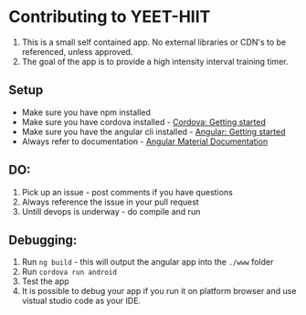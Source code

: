 # Contributing to YEET-HIIT

1. This is a small self contained app. No external libraries or CDN's to be referenced, unless approved.
2. The goal of the app is to provide a high intensity interval training timer.

## Setup

 - Make sure you have npm installed
 - Make sure you have cordova installed - [Cordova: Getting started](https://cordova.apache.org/#getstarted)
 - Make sure you have the angular cli installed - [Angular: Getting started](https://angular.io/start)
 - Always refer to documentation - [Angular Material Documentation](https://material.angular.io/components/categories)

## DO:
1. Pick up an issue - post comments if you have questions
2. Always reference the issue in your pull request
3. Untill devops is underway - do compile and run

## Debugging:
1. Run `ng build` - this will output the angular app into the `./www` folder
2. Run `cordova run android`
3. Test the app
4. It is possible to debug your app if you run it on platform browser and use vistual studio code as your IDE.